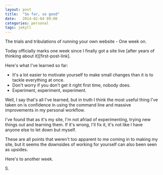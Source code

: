 ```yaml
---
layout: post
title:  "So far, so good"
date:   2014-02-04 09:00
categories: personal
tags: jekyll
---
```


<p class="post__excerpt">The trials and tribulations of running your own website - One week on.</p>

<section>
Today officially marks one week since I finally got a site live [after years of thinking about it][first-post-link].

Here's what I've learned so far:

* It's a lot easier to motivate yourself to make small changes than it is to tackle everything at once.
* Don't worry if you don't get it right first time, nobody does.
* Experiment, experiment, experiment.

Well, I say that's all I've learned, but in truth I think the most useful thing I've taken on is confidence in using the command line and massive improvements in my personal workflow.

I've found that as it's my site, I'm not afriad of experimenting, trying new things out and learning them. If it's wrong, I'll fix it, it's not like I have anyone else to let down but myself.

These are all points that weren't too apparent to me coming in to making my site, but it seems the downsides of working for yourself can also been seen as upsides.

Here's to another week.
</section>
<p class="post__signature">S.</p>

[first-post-link]: /personal/jekyll/2014/01/27/shaundillon-info-is-finally-live/